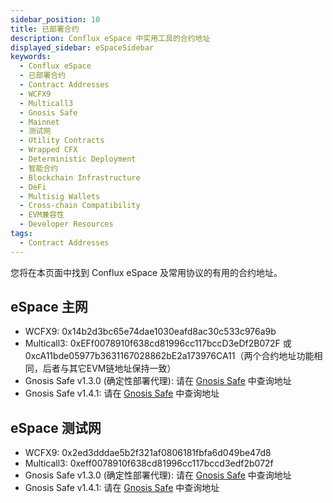 ```yaml
---
sidebar_position: 10
title: 已部署合约
description: Conflux eSpace 中实用工具的合约地址
displayed_sidebar: eSpaceSidebar
keywords:
  - Conflux eSpace
  - 已部署合约
  - Contract Addresses
  - WCFX9
  - Multicall3
  - Gnosis Safe
  - Mainnet
  - 测试网
  - Utility Contracts
  - Wrapped CFX
  - Deterministic Deployment
  - 智能合约
  - Blockchain Infrastructure
  - DeFi
  - Multisig Wallets
  - Cross-chain Compatibility
  - EVM兼容性
  - Developer Resources
tags:
  - Contract Addresses
---
```


您将在本页面中找到 Conflux eSpace 及常用协议的有用的合约地址。

## eSpace 主网

- WCFX9: 0x14b2d3bc65e74dae1030eafd8ac30c533c976a9b
- Multicall3: 0xEFf0078910f638cd81996cc117bccD3eDf2B072F 或 0xcA11bde05977b3631167028862bE2a173976CA11（两个合约地址功能相同，后者与其它EVM链地址保持一致）
- Gnosis Safe v1.3.0 (确定性部署代理): 请在 [Gnosis Safe](https://github.com/safe-global/safe-contracts/blob/main/CHANGELOG.md#version-130-libs0) 中查询地址
- Gnosis Safe v1.4.1: 请在 [Gnosis Safe](https://github.com/safe-global/safe-contracts/blob/main/CHANGELOG.md#version-141) 中查询地址

## eSpace 测试网

- WCFX9: 0x2ed3dddae5b2f321af0806181fbfa6d049be47d8
- Multicall3: 0xeff0078910f638cd81996cc117bccd3edf2b072f
- Gnosis Safe v1.3.0 (确定性部署代理): 请在 [Gnosis Safe](https://github.com/safe-global/safe-contracts/blob/main/CHANGELOG.md#version-130-libs0) 中查询地址
- Gnosis Safe v1.4.1: 请在 [Gnosis Safe](https://github.com/safe-global/safe-contracts/blob/main/CHANGELOG.md#version-141) 中查询地址
